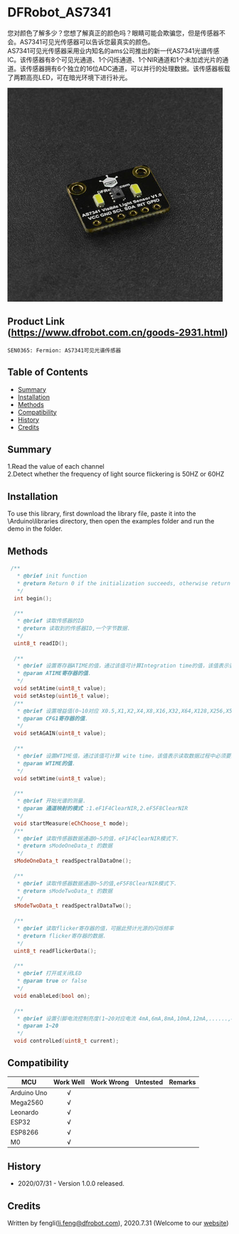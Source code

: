 # DFRobot_AS7341
您对颜色了解多少？您想了解真正的颜色吗？眼睛可能会欺骗您，但是传感器不会。AS7341可见光传感器可以告诉您最真实的颜色。<br>
AS7341可见光传感器采用业内知名的ams公司推出的新一代AS7341光谱传感IC。该传感器有8个可见光通道、1个闪烁通道、1个NIR通道和1个未加滤光片的通道。该传感器拥有6个独立的16位ADC通道，可以并行的处理数据。该传感器板载了两颗高亮LED，可在暗光环境下进行补光。<br>

![Product Image](./resources/images/SEN0365.png)

## Product Link (https://www.dfrobot.com.cn/goods-2931.html)
    SEN0365: Fermion: AS7341可见光谱传感器
	
## Table of Contents

* [Summary](#summary)
* [Installation](#installation)
* [Methods](#methods)
* [Compatibility](#compatibility)
* [History](#history)
* [Credits](#credits)

## Summary
1.Read the value of each channel<br>
2.Detect whether the frequency of light source flickering is 50HZ or 60HZ


## Installation

To use this library, first download the library file, paste it into the \Arduino\libraries directory, then open the examples folder and run the demo in the folder.

## Methods
```C++
 /**
   * @brief init function
   * @return Return 0 if the initialization succeeds, otherwise return non-zero and error code.
   */
  int begin();

  /**
   * @brief 读取传感器的ID
   * @return 读取到的传感器ID,一个字节数据.
   */
  uint8_t readID();
  
  /**
   * @brief 设置寄存器ATIME的值，通过该值可计算Integration time的值，该值表示读取数据过程中必须要消耗的时间
   * @param ATIME寄存器的值.
   */
  void setAtime(uint8_t value);
  void setAstep(uint16_t value);
  /**
   * @brief 设置增益值(0~10对应 X0.5,X1,X2,X4,X8,X16,X32,X64,X128,X256,X512)
   * @param CFG1寄存器的值.
   */
  void setAGAIN(uint8_t value);

  /**
   * @brief 设置WTIME值，通过该值可计算 wite time，该值表示读取数据过程中必须要消耗的时间
   * @param WTIME的值.
   */
  void setWtime(uint8_t value);
  
  /**
   * @brief 开始光谱的测量.
   * @param 通道映射的模式 :1.eF1F4ClearNIR,2.eF5F8ClearNIR
   */
  void startMeasure(eChChoose_t mode);
  /**
   * @brief 读取传感器数据通道0~5的值，eF1F4ClearNIR模式下.
   * @return sModeOneData_t 的数据
   */
  sModeOneData_t readSpectralDataOne();
  
  /**
   * @brief 读取传感器数据通道0~5的值,eF5F8ClearNIR模式下.
   * @return sModeTwoData_t 的数据
   */
  sModeTwoData_t readSpectralDataTwo();
  
  /**
   * @brief 读取flicker寄存器的值，可据此预计光源的闪烁频率
   * @return flicker寄存器的数据.
   */
  uint8_t readFlickerData();
  
  /**
   * @brief 打开或关闭LED
   * @param true or false
   */
  void enableLed(bool on);

  /**
   * @brief 设置引脚电流控制亮度(1~20对应电流 4mA,6mA,8mA,10mA,12mA,......,42mA)
   * @param 1~20
   */
  void controlLed(uint8_t current);
```

## Compatibility

MCU                | Work Well    | Work Wrong   | Untested    | Remarks
------------------ | :----------: | :----------: | :---------: | -----
Arduino Uno        |      √       |              |             | 
Mega2560        |      √       |              |             | 
Leonardo        |      √       |              |             | 
ESP32        |      √       |              |             | 
ESP8266        |      √       |              |             | 
M0        |      √       |              |             | 


## History

- 2020/07/31  - Version 1.0.0 released.

## Credits

Written by fengli(li.feng@dfrobot.com), 2020.7.31 (Welcome to our [website](https://www.dfrobot.com/))


